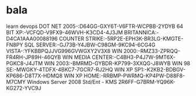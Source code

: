 # bala
learn devops
DOT NET 2005-:D64GG-GXY6T-V6FTR-WCPBB-2YDYB
64 BIT XP:-VCFQD-V9FX9-46WVH-K3CD4-4J3JM
BRITANNICA:-D4CA1AAA00088196
COUNTER STRIKE:-5RP2E-EPH3K-BR3LG-KMGTE-FN8PY
SQL SERVER:-GJ73B-Y4JBW-C98GM-9KC94-6CG4G
VISTA-:YFKBBPQJJVG996GVWGXY2V3X8
WIN 2000:-RMZ33-ZPRQQ-FR4RH-JP89H-46QYB
WIN MEDIA CENTER:-C4BH3-P4J7W-9MT6X-PGKC8-J4JTM
WIN 2003:-BMRMD-GYBDR-KP799-3XXQG-J8WYB
WIN 98 SE:-MWGKY-4TDFX-4BKC7-7GCR7-RJ2HQ
WIN XP SP1:-K2KB2-BDBGV-KP686-D8T7X-HDMQ8
WIN XP HOME:-RRBMP-PWRMQ-KP4PW-D88F8-M7CMY
Windows Server 2008 Std/Ent - KMS   2R6FF-G7BRM-YQ96K-KG272-YVC9J   

